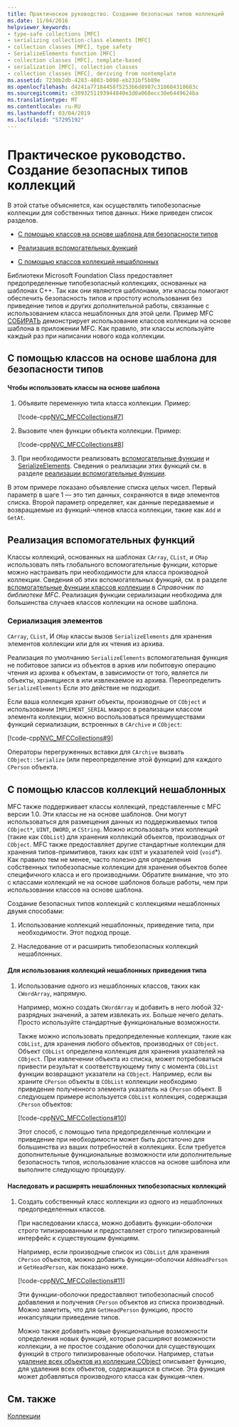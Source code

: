 ```yaml
---
title: Практическое руководство. Создание безопасных типов коллекций
ms.date: 11/04/2016
helpviewer_keywords:
- type-safe collections [MFC]
- serializing collection-class elements [MFC]
- collection classes [MFC], type safety
- SerializeElements function [MFC]
- collection classes [MFC], template-based
- serialization [MFC], collection classes
- collection classes [MFC], deriving from nontemplate
ms.assetid: 7230b2db-4283-4083-b098-eb231bf5b89e
ms.openlocfilehash: d4241a77184458f5253b6d8987c310604310683c
ms.sourcegitcommit: c3093251193944840e3d0a068ecc30e6449624ba
ms.translationtype: MT
ms.contentlocale: ru-RU
ms.lasthandoff: 03/04/2019
ms.locfileid: "57295192"
---
```

# <a name="how-to-make-a-type-safe-collection"></a>Практическое руководство. Создание безопасных типов коллекций

В этой статье объясняется, как осуществлять типобезопасные коллекции для собственных типов данных. Ниже приведен список разделов.

- [С помощью классов на основе шаблона для безопасности типов](#_core_using_template.2d.based_classes_for_type_safety)

- [Реализация вспомогательных функций](#_core_implementing_helper_functions)

- [С помощью классов коллекций нешаблонных](#_core_using_nontemplate_collection_classes)

Библиотеки Microsoft Foundation Class предоставляет предопределенные типобезопасный коллекциях, основанных на шаблонах C++. Так как они являются шаблонами, эти классы помогают обеспечить безопасность типов и простоту использования без приведение типов и других дополнительной работы, связанные с использованием класса нешаблонных для этой цели. Пример MFC [СОБИРАТЬ](../visual-cpp-samples.md) демонстрирует использование классов коллекции на основе шаблона в приложении MFC. Как правило, эти классы используйте каждый раз при написании нового кода коллекции.

##  <a name="_core_using_template.2d.based_classes_for_type_safety"></a> С помощью классов на основе шаблона для безопасности типов

#### <a name="to-use-template-based-classes"></a>Чтобы использовать классы на основе шаблона

1. Объявите переменную типа класса коллекции. Пример:

   [!code-cpp[NVC_MFCCollections#7](../mfc/codesnippet/cpp/how-to-make-a-type-safe-collection_1.cpp)]

1. Вызовите член функции объекта коллекции. Пример:

   [!code-cpp[NVC_MFCCollections#8](../mfc/codesnippet/cpp/how-to-make-a-type-safe-collection_2.cpp)]

1. При необходимости реализовать [вспомогательные функции](../mfc/reference/collection-class-helpers.md) и [SerializeElements](../mfc/reference/collection-class-helpers.md#serializeelements). Сведения о реализации этих функций см. в разделе [реализации вспомогательные функции](#_core_implementing_helper_functions).

В этом примере показано объявление списка целых чисел. Первый параметр в шаге 1 — это тип данных, сохраняются в виде элементов списка. Второй параметр определяет, как данные передаваемые и возвращаемые из функций-членов класса коллекции, такие как `Add` и `GetAt`.

##  <a name="_core_implementing_helper_functions"></a> Реализация вспомогательных функций

Классы коллекций, основанных на шаблонах `CArray`, `CList`, и `CMap` использовать пять глобального вспомогательные функции, которые можно настраивать при необходимости для класса производной коллекции. Сведения об этих вспомогательных функций, см. в разделе [вспомогательные функции классов коллекции](../mfc/reference/collection-class-helpers.md) в *Справочник по библиотеке MFC*. Реализация функции сериализации необходима для большинства случаев классов коллекции на основе шаблона.

###  <a name="_core_serializing_elements"></a> Сериализация элементов

`CArray`, `CList`, И `CMap` классы вызов `SerializeElements` для хранения элементов коллекции или для их чтения из архива.

Реализация по умолчанию `SerializeElements` вспомогательная функция не побитовое записи из объектов в архив или побитовую операцию чтения из архива к объектам, в зависимости от того, является ли объекты, хранящиеся в или извлекаемое из архива. Переопределить `SerializeElements` Если это действие не подходит.

Если ваша коллекция хранит объекты, производные от `CObject` и использовании `IMPLEMENT_SERIAL` макрос в реализации классом элемента коллекции, можно воспользоваться преимуществами функций сериализации, встроенных в `CArchive` и `CObject`:

[!code-cpp[NVC_MFCCollections#9](../mfc/codesnippet/cpp/how-to-make-a-type-safe-collection_3.cpp)]

Операторы перегруженных вставки для `CArchive` вызвать `CObject::Serialize` (или переопределение этой функции) для каждого `CPerson` объекта.

##  <a name="_core_using_nontemplate_collection_classes"></a> С помощью классов коллекций нешаблонных

MFC также поддерживает классы коллекций, представленные с MFC версии 1.0. Эти классы не на основе шаблонов. Они могут использоваться для размещения данных из поддерживаемых типов `CObject*`, `UINT`, `DWORD`, и `CString`. Можно использовать этих коллекций (такие как `CObList`) для хранения коллекций объектов, производных от `CObject`. MFC также предоставляет другие стандартные коллекции для хранения типов-примитивов, таких как `UINT` и указателей void (`void`*). Как правило тем не менее, часто полезно для определения собственных типобезопасные коллекции для хранения объектов более специфичного класса и его производными. Обратите внимание, что это с классами коллекций не на основе шаблонов больше работы, чем при использовании классов на основе шаблона.

Создание безопасных типов коллекций с коллекциями нешаблонных двумя способами:

1. Использование коллекций нешаблонных, приведение типа, при необходимости. Этот подход проще.

1. Наследование от и расширить типобезопасных коллекций нешаблонных.

#### <a name="to-use-the-nontemplate-collections-with-type-casting"></a>Для использования коллекций нешаблонных приведения типа

1. Использование одного из нешаблонных классов, таких как `CWordArray`, напрямую.

   Например, можно создать `CWordArray` и добавить в него любой 32-разрядных значений, а затем извлекать их. Больше нечего делать. Просто используйте стандартные функциональные возможности.

   Также можно использовать предопределенные коллекции, такие как `CObList`, для хранения любого объектов, производных от `CObject`. Объект `CObList` определена коллекция для хранения указателей на `CObject`. При извлечении объекта из списка, может потребоваться привести результат к соответствующему типу с момента `CObList` функции возвращают указатели на `CObject`. Например, если вы храните `CPerson` объекты в `CObList` коллекции необходимо приведение полученного элемента указатель на `CPerson` объект. В следующем примере используется `CObList` коллекция, содержащая `CPerson` объектов:

   [!code-cpp[NVC_MFCCollections#10](../mfc/codesnippet/cpp/how-to-make-a-type-safe-collection_4.cpp)]

   Этот способ, с помощью типа предопределенные коллекции и приведение при необходимости может быть достаточно для большинства из ваших потребностей в коллекциях. Если требуется дополнительные функциональные возможности или дополнительные безопасность типов, использование классов на основе шаблона или выполните следующую процедуру.

#### <a name="to-derive-and-extend-a-nontemplate-type-safe-collection"></a>Наследовать и расширять нешаблонных типобезопасных коллекций

1. Создать собственный класс коллекции из одного из нешаблонных предопределенных классов.

   При наследовании класса, можно добавить функции-оболочки строго типизированным и предоставляет строго типизированный интерфейс к существующим функциям.

   Например, если производные список из `CObList` для хранения `CPerson` объектов, можно добавить функции-оболочки `AddHeadPerson` и `GetHeadPerson`, как показано ниже.

   [!code-cpp[NVC_MFCCollections#11](../mfc/codesnippet/cpp/how-to-make-a-type-safe-collection_5.h)]

   Эти функции-оболочки предоставляют типобезопасный способ добавления и получения `CPerson` объектов из списка производный. Можно заметить, что для `GetHeadPerson` функцию, просто инкапсуляции приведение типов.

   Можно также добавить новые функциональные возможности определения новых функций, которые расширяют возможности коллекции, а не простое создание оболочки для существующих функций в строго типизированные оболочки. Например, статьи [удаление всех объектов из коллекции CObject](../mfc/deleting-all-objects-in-a-cobject-collection.md) описывает функцию, для удаления всех объектов, содержащихся в списке. Эта функция может добавляться производного класса как функция-член.

## <a name="see-also"></a>См. также

[Коллекции](../mfc/collections.md)
